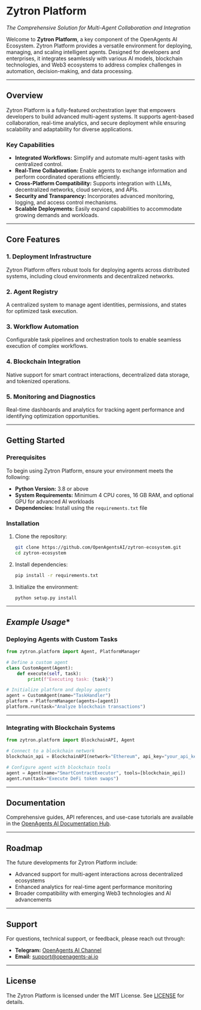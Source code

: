 # Zytron Platform

*The Comprehensive Solution for Multi-Agent Collaboration and Integration*

Welcome to **Zytron Platform**, a key component of the OpenAgents AI Ecosystem. Zytron Platform provides a versatile environment for deploying, managing, and scaling intelligent agents. Designed for developers and enterprises, it integrates seamlessly with various AI models, blockchain technologies, and Web3 ecosystems to address complex challenges in automation, decision-making, and data processing.

---

## **Overview**

Zytron Platform is a fully-featured orchestration layer that empowers developers to build advanced multi-agent systems. It supports agent-based collaboration, real-time analytics, and secure deployment while ensuring scalability and adaptability for diverse applications.

### **Key Capabilities**
- **Integrated Workflows:** Simplify and automate multi-agent tasks with centralized control.
- **Real-Time Collaboration:** Enable agents to exchange information and perform coordinated operations efficiently.
- **Cross-Platform Compatibility:** Supports integration with LLMs, decentralized networks, cloud services, and APIs.
- **Security and Transparency:** Incorporates advanced monitoring, logging, and access control mechanisms.
- **Scalable Deployments:** Easily expand capabilities to accommodate growing demands and workloads.

---

## **Core Features**

### **1. Deployment Infrastructure**
Zytron Platform offers robust tools for deploying agents across distributed systems, including cloud environments and decentralized networks.

### **2. Agent Registry**
A centralized system to manage agent identities, permissions, and states for optimized task execution.

### **3. Workflow Automation**
Configurable task pipelines and orchestration tools to enable seamless execution of complex workflows.

### **4. Blockchain Integration**
Native support for smart contract interactions, decentralized data storage, and tokenized operations.

### **5. Monitoring and Diagnostics**
Real-time dashboards and analytics for tracking agent performance and identifying optimization opportunities.

---

## **Getting Started**

### **Prerequisites**
To begin using Zytron Platform, ensure your environment meets the following:
- **Python Version:** 3.8 or above
- **System Requirements:** Minimum 4 CPU cores, 16 GB RAM, and optional GPU for advanced AI workloads
- **Dependencies:** Install using the `requirements.txt` file

### **Installation**
1. Clone the repository:
   ```bash
   git clone https://github.com/OpenAgentsAI/zytron-ecosystem.git
   cd zytron-ecosystem
   ```
2. Install dependencies:
   ```bash
   pip install -r requirements.txt
   ```
3. Initialize the environment:
   ```bash
   python setup.py install
   ```

---

## *Example Usage**

### **Deploying Agents with Custom Tasks**
```python
from zytron.platform import Agent, PlatformManager

# Define a custom agent
class CustomAgent(Agent):
    def execute(self, task):
        print(f"Executing task: {task}")

# Initialize platform and deploy agents
agent = CustomAgent(name="TaskHandler")
platform = PlatformManager(agents=[agent])
platform.run(task="Analyze blockchain transactions")
```

---

### **Integrating with Blockchain Systems**
```python
from zytron.platform import BlockchainAPI, Agent

# Connect to a blockchain network
blockchain_api = BlockchainAPI(network="Ethereum", api_key="your_api_key")

# Configure agent with blockchain tools
agent = Agent(name="SmartContractExecutor", tools=[blockchain_api])
agent.run(task="Execute DeFi token swaps")
```

---

## **Documentation**
Comprehensive guides, API references, and use-case tutorials are available in the [OpenAgents AI Documentation Hub](https://academy.openagents-ai.io).

---

## **Roadmap**
The future developments for Zytron Platform include:
- Advanced support for multi-agent interactions across decentralized ecosystems
- Enhanced analytics for real-time agent performance monitoring
- Broader compatibility with emerging Web3 technologies and AI advancements

---

## **Support**
For questions, technical support, or feedback, please reach out through:
- **Telegram:** [OpenAgents AI Channel](https://t.me/OpenAgents_AI)
- **Email:** support@openagents-ai.io

---

## **License**
The Zytron Platform is licensed under the MIT License. See [LICENSE](LICENSE.md) for details.